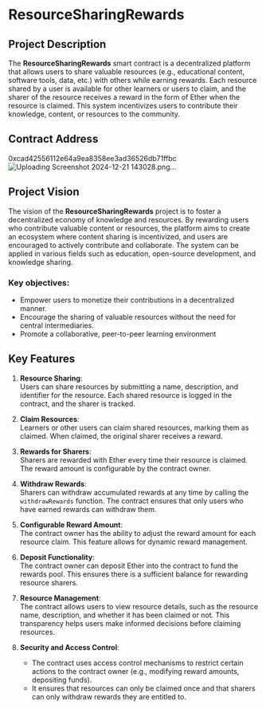 # ResourceSharingRewards

## Project Description
The **ResourceSharingRewards** smart contract is a decentralized platform that allows users to share valuable resources (e.g., educational content, software tools, data, etc.) with others while earning rewards. Each resource shared by a user is available for other learners or users to claim, and the sharer of the resource receives a reward in the form of Ether when the resource is claimed. This system incentivizes users to contribute their knowledge, content, or resources to the community.

## Contract Address
0xcad42556112e64a9ea8358ee3ad36526db71ffbc
![Uploading Screenshot 2024-12-21 143028.png…]()



## Project Vision
The vision of the **ResourceSharingRewards** project is to foster a decentralized economy of knowledge and resources. By rewarding users who contribute valuable content or resources, the platform aims to create an ecosystem where content sharing is incentivized, and users are encouraged to actively contribute and collaborate. The system can be applied in various fields such as education, open-source development, and knowledge sharing.

### Key objectives:
- Empower users to monetize their contributions in a decentralized manner.
- Encourage the sharing of valuable resources without the need for central intermediaries.
- Promote a collaborative, peer-to-peer learning environment 

## Key Features

1. **Resource Sharing**:  
   Users can share resources by submitting a name, description, and identifier for the resource. Each shared resource is logged in the contract, and the sharer is tracked.

2. **Claim Resources**:  
   Learners or other users can claim shared resources, marking them as claimed. When claimed, the original sharer receives a reward.

3. **Rewards for Sharers**:  
   Sharers are rewarded with Ether every time their resource is claimed. The reward amount is configurable by the contract owner.

4. **Withdraw Rewards**:  
   Sharers can withdraw accumulated rewards at any time by calling the `withdrawRewards` function. The contract ensures that only users who have earned rewards can withdraw them.

5. **Configurable Reward Amount**:  
   The contract owner has the ability to adjust the reward amount for each resource claim. This feature allows for dynamic reward management.

6. **Deposit Functionality**:  
   The contract owner can deposit Ether into the contract to fund the rewards pool. This ensures there is a sufficient balance for rewarding resource sharers.

7. **Resource Management**:  
   The contract allows users to view resource details, such as the resource name, description, and whether it has been claimed or not. This transparency helps users make informed decisions before claiming resources.

8. **Security and Access Control**:  
   - The contract uses access control mechanisms to restrict certain actions to the contract owner (e.g., modifying reward amounts, depositing funds).
   - It ensures that resources can only be claimed once and that sharers can only withdraw rewards they are entitled to.
